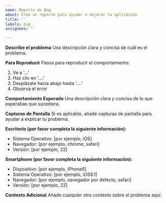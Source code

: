 ```yaml
---
name: Reporte de Bug
about: Crea un reporte para ayudar a mejorar la aplicación
title: ''
labels: bug
assignees: ''

---
```


**Describe el problema**
Una descripción clara y concisa de cuál es el problema.

**Para Reproducir**
Pasos para reproducir el comportamiento:
1. Ve a '...'
2. Haz clic en '....'
3. Desplázate hacia abajo hasta '....'
4. Observa el error

**Comportamiento Esperado**
Una descripción clara y concisa de lo que esperabas que sucediera.

**Capturas de Pantalla**
Si es aplicable, añade capturas de pantalla para ayudar a explicar tu problema.

**Escritorio (por favor completa la siguiente información):**
 - Sistema Operativo: [por ejemplo, iOS]
 - Navegador: [por ejemplo, chrome, safari]
 - Versión: [por ejemplo, 22]

**Smartphone (por favor completa la siguiente información):**
 - Dispositivo: [por ejemplo, iPhone6]
 - Sistema Operativo: [por ejemplo, iOS8.1]
 - Navegador: [por ejemplo, navegador por defecto, safari]
 - Versión: [por ejemplo, 22]

**Contexto Adicional**
Añade cualquier otro contexto sobre el problema aquí.

